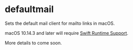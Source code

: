 # defaultmail
Sets the default mail client for mailto links in macOS.

macOS 10.14.3 and later will require [Swift Runtime Support](https://support.apple.com/kb/dl1998?locale=en_US).

More details to come soon.
